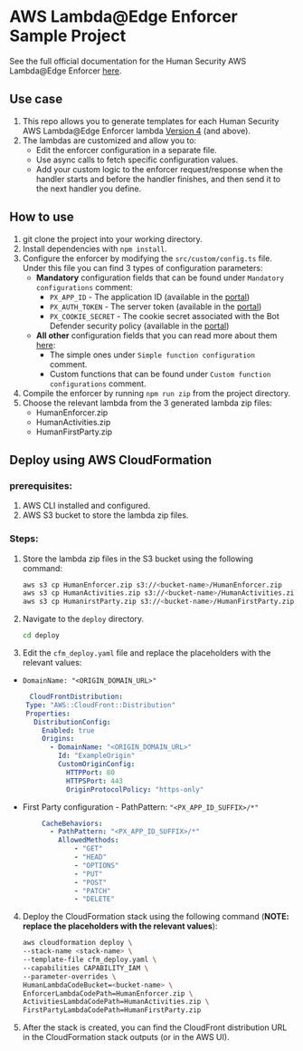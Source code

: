# AWS Lambda@Edge Enforcer Sample Project

See the full official documentation for the Human Security AWS Lambda@Edge Enforcer [here](https://edocs.humansecurity.com/docs/installation-aws-lambda-edge).

## Use case
1. This repo allows you to generate templates for each Human Security AWS Lambda@Edge Enforcer lambda [Version 4](https://edocs.humansecurity.com/docs/installation-aws-lambda-edge) (and above).
2. The lambdas are customized and allow you to:
   - Edit the enforcer configuration in a separate file.
   - Use async calls to fetch specific configuration values.
   - Add your custom logic to the enforcer request/response when the handler starts and before the handler finishes, and then send it to the next handler you define.

## How to use
1. git clone the project into your working directory.
2. Install dependencies with `npm install`.
3. Configure the enforcer by modifying the `src/custom/config.ts` file.
   </br> Under this file you can find 3 types of configuration parameters:
   * <b>Mandatory</b> configuration fields that can be found under `Mandatory configurations` comment:   
      * `PX_APP_ID` - The application ID (available in the [portal](https://console.perimeterx.com/))
      * `PX_AUTH_TOKEN` - The server token (available in the [portal](https://console.perimeterx.com/))
      * `PX_COOKIE_SECRET` - The cookie secret associated with the Bot Defender security policy (available in the [portal](https://console.perimeterx.com/))
   * <b>All other</b> configuration fields that you can read more about them [here](https://edocs.humansecurity.com/docs/configuration-aws-lambda-edge):
      *  The simple ones under `Simple function configuration` comment.
      * Custom functions that can be found under `Custom function configurations` comment.
4. Compile the enforcer by running `npm run zip` from the project directory.
5. Choose the relevant lambda from the 3 generated lambda zip files:
    * HumanEnforcer.zip
    * HumanActivities.zip
    * HumanFirstParty.zip

## Deploy using AWS CloudFormation

### prerequisites:
1. AWS CLI installed and configured.
2. AWS S3 bucket to store the lambda zip files.

### Steps:
1. Store the lambda zip files in the S3 bucket using the following command:
    ```bash
    aws s3 cp HumanEnforcer.zip s3://<bucket-name>/HumanEnforcer.zip
    aws s3 cp HumanActivities.zip s3://<bucket-name>/HumanActivities.zip
    aws s3 cp HumanirstParty.zip s3://<bucket-name>/HumanFirstParty.zip
    ```
2. Navigate to the `deploy` directory.
    ```bash
   cd deploy
    ```
3. Edit the `cfm_deploy.yaml` file and replace the placeholders with the relevant values:
 - `DomainName: "<ORIGIN_DOMAIN_URL>" ` 
```yaml
     CloudFrontDistribution:
    Type: "AWS::CloudFront::Distribution"
    Properties:
      DistributionConfig:
        Enabled: true
        Origins:
          - DomainName: "<ORIGIN_DOMAIN_URL>"
            Id: "ExampleOrigin"
            CustomOriginConfig:
              HTTPPort: 80
              HTTPSPort: 443
              OriginProtocolPolicy: "https-only"
   ```
 - First Party configuration - PathPattern: `"<PX_APP_ID_SUFFIX>/*"`
```yaml
        CacheBehaviors:
          - PathPattern: "<PX_APP_ID_SUFFIX>/*"
            AllowedMethods:
                - "GET"
                - "HEAD"
                - "OPTIONS"
                - "PUT"
                - "POST"
                - "PATCH"
                - "DELETE"
```
4. Deploy the CloudFormation stack using the following command (<b>NOTE: replace the placeholders with the relevant values</b>):
    ```bash
    aws cloudformation deploy \                                    
    --stack-name <stack-name> \
    --template-file cfm_deploy.yaml \
    --capabilities CAPABILITY_IAM \
    --parameter-overrides \
    HumanLambdaCodeBucket=<bucket-name> \
    EnforcerLambdaCodePath=HumanEnforcer.zip \
    ActivitiesLambdaCodePath=HumanActivities.zip \
    FirstPartyLambdaCodePath=HumanFirstParty.zip
    ```
5. After the stack is created, you can find the CloudFront distribution URL in the CloudFormation stack outputs (or in the AWS UI).